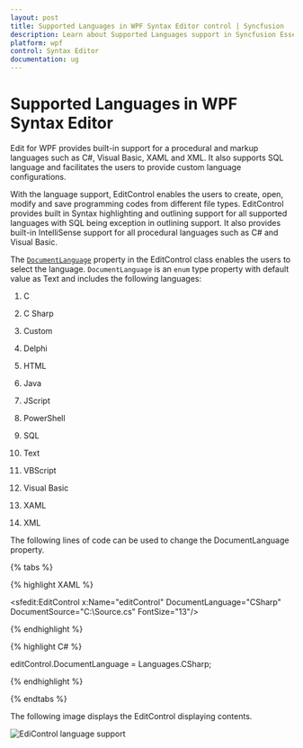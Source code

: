 ```yaml
---
layout: post
title: Supported Languages in WPF Syntax Editor control | Syncfusion
description: Learn about Supported Languages support in Syncfusion Essential Studio WPF Syntax Editor control, its elements and more.
platform: wpf
control: Syntax Editor
documentation: ug
---
```


# Supported Languages in WPF Syntax Editor

Edit for WPF provides built-in support for a procedural and markup languages such as C#, Visual Basic, XAML and XML. It also supports SQL language and facilitates the users to provide custom language configurations.

With the language support, EditControl enables the users to create, open, modify and save programming codes from different file types. EditControl provides built in Syntax highlighting and outlining support for all supported languages with SQL being exception in outlining support. It also provides built-in IntelliSense support for all procedural languages such as C# and Visual Basic.

The [`DocumentLanguage`](https://help.syncfusion.com/cr/wpf/Syncfusion.Windows.Edit.EditControl.html#Syncfusion_Windows_Edit_EditControl_DocumentLanguage) property in the EditControl class enables the users to select the language. `DocumentLanguage` is an `enum` type property with default value as Text and includes the following languages:

1. C

2. C Sharp

3. Custom

4. Delphi

5. HTML

6. Java

7. JScript

8. PowerShell

9. SQL

10. Text

11. VBScript

12. Visual Basic

13. XAML

14. XML

The following lines of code can be used to change the DocumentLanguage property.

{% tabs %}

{% highlight XAML %}

<sfedit:EditControl x:Name="editControl" DocumentLanguage="CSharp" DocumentSource="C:\Source.cs" FontSize="13"/>

{% endhighlight %}

{% highlight C# %}

editControl.DocumentLanguage = Languages.CSharp;

{% endhighlight %}

{% endtabs %}

The following image displays the EditControl displaying contents.

![EdiControl language support](Supported-Languages_images/Supported-Languages_img1.jpeg)
